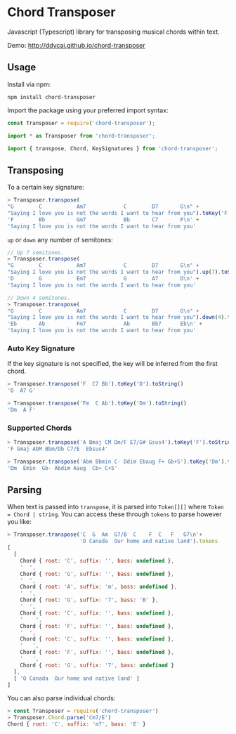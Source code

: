 Chord Transposer
========

Javascript (Typescript) library for transposing musical chords within text.

Demo: http://ddycai.github.io/chord-transposer 

## Usage

Install via npm:

```
npm install chord-transposer
```

Import the package using your preferred import syntax:

```javascript
const Transposer = require('chord-transposer');

import * as Transposer from 'chord-transposer';

import { transpose, Chord, KeySignatures } from 'chord-transposer';
```

## Transposing

To a certain key signature:

```javascript
> Transposer.transpose(
"G        C           Am7            C        D7       G\n" +
"Saying I love you is not the words I want to hear from you").toKey('F').toString()
'F        Bb          Gm7            Bb       C7       F\n' +
'Saying I love you is not the words I want to hear from you'
```

`up` or `down` any number of semitones:

```javascript
// Up 7 semitones.
> Transposer.transpose(
"G        C           Am7            C        D7       G\n" +
"Saying I love you is not the words I want to hear from you").up(7).toString()
'D        G           Em7            G        A7       D\n' +
'Saying I love you is not the words I want to hear from you'

// Down 4 semitones.
> Transposer.transpose(
"G        C           Am7            C        D7       G\n" +
"Saying I love you is not the words I want to hear from you").down(4).toString()
'Eb       Ab          Fm7            Ab       Bb7      Eb\n' +
'Saying I love you is not the words I want to hear from you'
```

### Auto Key Signature

If the key signature is not specified, the key will be inferred from the first
chord.

```javascript
> Transposer.transpose('F  C7 Bb').toKey('D').toString()
'D  A7 G'

> Transposer.transpose('Fm  C Ab').toKey('Dm').toString()
'Dm  A F'
```

### Supported Chords

```javascript
> Transposer.transpose('A Bmaj CM Dm/F E7/G# Gsus4').toKey('F').toString()
'F Gmaj AbM Bbm/Db C7/E  Ebsus4'

> Transposer.transpose('Abm Bbmin C- Ddim Ebaug F+ Gb+5').toKey('Dm').toString()
'Dm  Emin  Gb- Abdim Aaug  Cb+ C+5'
```

## Parsing

When text is passed into `transpose`, it is parsed into `Token[][]` where
`Token = Chord | string`. You can access these through `tokens` to parse
however you like:

```javascript
> Transposer.transpose('C  G  Am  G7/B  C    F  C   F   G7\n'+
                       'O Canada  Our home and native land').tokens
[
  [
    Chord { root: 'C', suffix: '', bass: undefined },
    '  ',
    Chord { root: 'G', suffix: '', bass: undefined },
    '  ',
    Chord { root: 'A', suffix: 'm', bass: undefined },
    '  ',
    Chord { root: 'G', suffix: '7', bass: 'B' },
    '  ',
    Chord { root: 'C', suffix: '', bass: undefined },
    '    ',
    Chord { root: 'F', suffix: '', bass: undefined },
    '  ',
    Chord { root: 'C', suffix: '', bass: undefined },
    '   ',
    Chord { root: 'F', suffix: '', bass: undefined },
    '   ',
    Chord { root: 'G', suffix: '7', bass: undefined }
  ],
  [ 'O Canada  Our home and native land' ]
]
```

You can also parse individual chords:

```javascript
> const Transposer = require('chord-transposer')
> Transposer.Chord.parse('Cm7/E')
Chord { root: 'C', suffix: 'm7', bass: 'E' }
```
